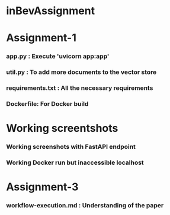 # inBevAssignment

# Assignment-1

### app.py : Execute 'uvicorn app:app'
### util.py : To add more documents to the vector store
### requirements.txt : All the necessary requirements
### Dockerfile: For Docker build

# Working screentshots

### Working screenshots with FastAPI endpoint
### Working Docker run but inaccessible localhost

# Assignment-3

### workflow-execution.md : Understanding of the paper


